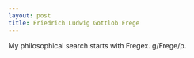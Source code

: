 ```yaml
---
layout: post
title: Friedrich Ludwig Gottlob Frege
---
```


My philosophical search starts with Fregex. g/Frege/p.
